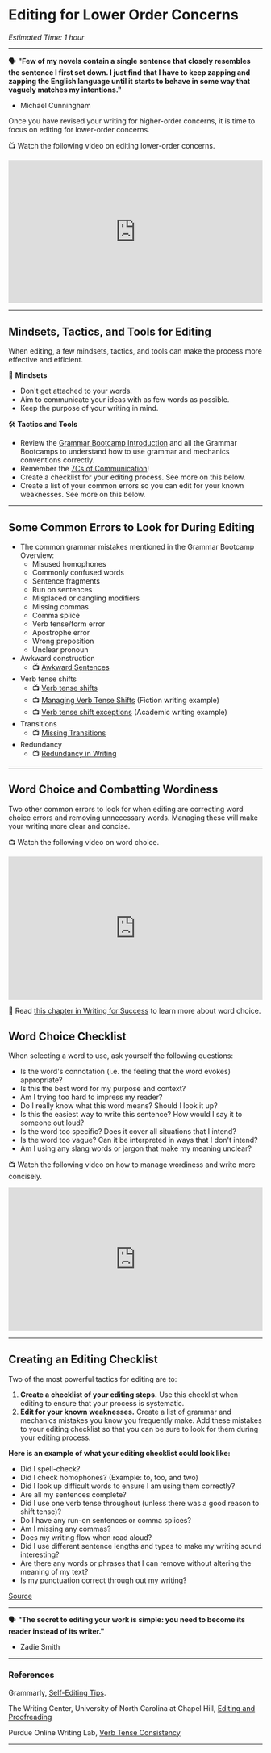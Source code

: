 # Editing for Lower Order Concerns

*Estimated Time: 1 hour*

---

<aside>


🗣 **"Few of my novels contain a single sentence that closely resembles the sentence I first set down. I just find that I have to keep zapping and zapping the English language until it starts to behave in some way that vaguely matches my intentions."**

- Michael Cunningham
</aside>

Once you have revised your writing for higher-order concerns, it is time to focus on editing for lower-order concerns.

<aside>

📺 Watch the following video on editing lower-order concerns.

</aside>

<div style="position: relative; padding-bottom: 56.25%; height: 0;"><iframe src="https://www.youtube.com/embed/RWlpEHzraeI?start=154" title="YouTube video player" frameborder="0" allow="accelerometer; autoplay; clipboard-write; encrypted-media; gyroscope; picture-in-picture" allowfullscreen style="position: absolute; top: 0; left: 0; width: 100%; height: 100%;"></iframe></div> 

---

## Mindsets, Tactics, and Tools for Editing

When editing, a few mindsets, tactics, and tools can make the process more effective and efficient.

🧠 **Mindsets**

- Don't get attached to your words.
- Aim to communicate your ideas with as few words as possible.
- Keep the purpose of your writing in mind.

🛠 **Tactics and Tools**

- Review the [Grammar Bootcamp Introduction](/communicating-for-success/overview-of-grammar-bootcamps.md) and all the Grammar Bootcamps to understand how to use grammar and mechanics conventions correctly.
- Remember the [7Cs of Communication](/communicating-for-success/introduction-to-the-communication-process.md)!
- Create a checklist for your editing process. See more on this below.
- Create a list of your common errors so you can edit for your known weaknesses. See more on this below.

---

## Some Common Errors to Look for During Editing

- The common grammar mistakes mentioned in the Grammar Bootcamp Overview:
    - Misused homophones
    - Commonly confused words
    - Sentence fragments
    - Run on sentences
    - Misplaced or dangling modifiers
    - Missing commas
    - Comma splice
    - Verb tense/form error
    - Apostrophe error
    - Wrong preposition
    - Unclear pronoun
- Awkward construction
    - 📺 [Awkward Sentences](https://youtu.be/DRffCEN37UU)
- Verb tense shifts
    - 📺 [Verb tense shifts](https://youtu.be/ygWwyxKjUW4?t=5)
    - 📺 [Managing Verb Tense Shifts](https://youtu.be/TPNgO6ZmvZs?t=53) (Fiction writing example)
    - 📺 [Verb tense shift exceptions](https://youtu.be/CXzVFtEGpe4) (Academic writing example)
- Transitions
    - 📺 [Missing Transitions](https://youtu.be/REFngfTzyBM?t=10)
- Redundancy
    - 📺 [Redundancy in Writing](https://youtu.be/CIkf97S3VfA)

---

## Word Choice and Combatting Wordiness

Two other common errors to look for when editing are correcting word choice errors and removing unnecessary words. Managing these will make your writing more clear and concise.

<aside>

📺 Watch the following video on word choice.

</aside>

<div style="position: relative; padding-bottom: 56.25%; height: 0;"><iframe src="https://www.youtube.com/embed/urEh4_fTtao" title="YouTube video player" frameborder="0" allow="accelerometer; autoplay; clipboard-write; encrypted-media; gyroscope; picture-in-picture" allowfullscreen style="position: absolute; top: 0; left: 0; width: 100%; height: 100%;"></iframe></div> 


<aside>

📖 Read [this chapter in Writing for Success](https://open.lib.umn.edu/writingforsuccess/chapter/4-3-word-choice/) to learn more about word choice.

</aside>

## Word Choice Checklist

When selecting a word to use, ask yourself the following questions:

- Is the word's connotation (i.e. the feeling that the word evokes) appropriate?
- Is this the best word for my purpose and context?
- Am I trying too hard to impress my reader?
- Do I really know what this word means? Should I look it up?
- Is this the easiest way to write this sentence? How would I say it to someone out loud?
- Is the word too specific? Does it cover all situations that I intend?
- Is the word too vague? Can it be interpreted in ways that I don't intend?
- Am I using any slang words or jargon that make my meaning unclear?

<aside>

📺 Watch the following video on how to manage wordiness and write more concisely.

</aside>

<div style="position: relative; padding-bottom: 56.25%; height: 0;"><iframe src="https://www.youtube.com/embed/RDpgpgsPc_k" title="YouTube video player" frameborder="0" allow="accelerometer; autoplay; clipboard-write; encrypted-media; gyroscope; picture-in-picture" allowfullscreen style="position: absolute; top: 0; left: 0; width: 100%; height: 100%;"></iframe></div> 

---

## Creating an Editing Checklist

Two of the most powerful tactics for editing are to:

1. **Create a checklist of your editing steps.** Use this checklist when editing to ensure that your process is systematic.
2. **Edit for your known weaknesses.** Create a list of grammar and mechanics mistakes you know you frequently make. Add these mistakes to your editing checklist so that you can be sure to look for them during your editing process.

**Here is an example of what your editing checklist could look like:**

- Did I spell-check?
- Did I check homophones? (Example: to, too, and two)
- Did I look up difficult words to ensure I am using them correctly?
- Are all my sentences complete?
- Did I use one verb tense throughout (unless there was a good reason to shift tense)?
- Do I have any run-on sentences or comma splices?
- Am I missing any commas?
- Does my writing flow when read aloud?
- Did I use different sentence lengths and types to make my writing sound interesting?
- Are there any words or phrases that I can remove without altering the meaning of my text?
- Is my punctuation correct through out my writing?

[Source](https://openoregon.pressbooks.pub/wrd/back-matter/grammar-and-style/)

---

<aside>

🗣 **"The secret to editing your work is simple: you need to become its reader instead of its writer."**

- Zadie Smith
</aside>

---

### References

Grammarly, [Self-Editing Tips](https://www.grammarly.com/blog/self-editing-tips/).

The Writing Center, University of North Carolina at Chapel Hill, [Editing and Proofreading](https://writingcenter.unc.edu/tips-and-tools/editing-and-proofreading/)

Purdue Online Writing Lab, [Verb Tense Consistency](https://owl.purdue.edu/owl/general_writing/grammar/verb_tenses/verb_tense_consistency.html)

---
